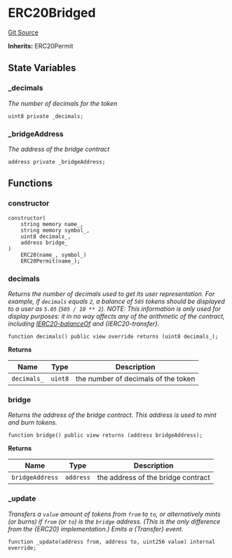 # ERC20Bridged
[Git Source](https://github.com/ambrosus/token-bridge/blob/91bb52a526c0f112baf68a5b9e3a3c70d76246d0/contracts/token/ERC20Bridged.sol)

**Inherits:**
ERC20Permit


## State Variables
### _decimals
*The number of decimals for the token*


```solidity
uint8 private _decimals;
```


### _bridgeAddress
*The address of the bridge contract*


```solidity
address private _bridgeAddress;
```


## Functions
### constructor


```solidity
constructor(
    string memory name_,
    string memory symbol_,
    uint8 decimals_,
    address bridge_
)
    ERC20(name_, symbol_)
    ERC20Permit(name_);
```

### decimals

*Returns the number of decimals used to get its user representation.
For example, if `decimals` equals `2`, a balance of `505` tokens should
be displayed to a user as `5.05` (`505 / 10 ** 2`).
NOTE: This information is only used for _display_ purposes: it in
no way affects any of the arithmetic of the contract, including
[IERC20-balanceOf](/lib/forge-std/test/StdCheats.t.sol/contract.BarERC1155.md#balanceof) and {IERC20-transfer}.*


```solidity
function decimals() public view override returns (uint8 decimals_);
```
**Returns**

|Name|Type|Description|
|----|----|-----------|
|`decimals_`|`uint8`|the number of decimals of the token|


### bridge

*Returns the address of the bridge contract.
This address is used to mint and burn tokens.*


```solidity
function bridge() public view returns (address bridgeAddress);
```
**Returns**

|Name|Type|Description|
|----|----|-----------|
|`bridgeAddress`|`address`|the address of the bridge contract|


### _update

*Transfers a `value` amount of tokens from `from` to `to`, or alternatively mints (or burns) if `from`
(or `to`) is the `bridge` address. (This is the only difference from the {ERC20} implementation.)
Emits a {Transfer} event.*


```solidity
function _update(address from, address to, uint256 value) internal override;
```

